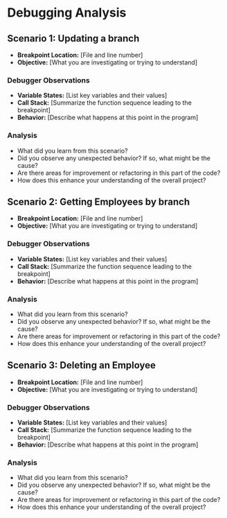 # Debugging Analysis

## Scenario 1: Updating a branch

-   **Breakpoint Location:** [File and line number]
-   **Objective:** [What you are investigating or trying to understand]

### Debugger Observations

-   **Variable States:** [List key variables and their values]
-   **Call Stack:** [Summarize the function sequence leading to the breakpoint]
-   **Behavior:** [Describe what happens at this point in the program]

### Analysis

-   What did you learn from this scenario?
-   Did you observe any unexpected behavior? If so, what might be the cause?
-   Are there areas for improvement or refactoring in this part of the code?
-   How does this enhance your understanding of the overall project?

## Scenario 2: Getting Employees by branch

-   **Breakpoint Location:** [File and line number]
-   **Objective:** [What you are investigating or trying to understand]

### Debugger Observations

-   **Variable States:** [List key variables and their values]
-   **Call Stack:** [Summarize the function sequence leading to the breakpoint]
-   **Behavior:** [Describe what happens at this point in the program]

### Analysis

-   What did you learn from this scenario?
-   Did you observe any unexpected behavior? If so, what might be the cause?
-   Are there areas for improvement or refactoring in this part of the code?
-   How does this enhance your understanding of the overall project?


## Scenario 3: Deleting an Employee

-   **Breakpoint Location:** [File and line number]
-   **Objective:** [What you are investigating or trying to understand]

### Debugger Observations

-   **Variable States:** [List key variables and their values]
-   **Call Stack:** [Summarize the function sequence leading to the breakpoint]
-   **Behavior:** [Describe what happens at this point in the program]

### Analysis

-   What did you learn from this scenario?
-   Did you observe any unexpected behavior? If so, what might be the cause?
-   Are there areas for improvement or refactoring in this part of the code?
-   How does this enhance your understanding of the overall project?
